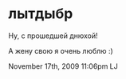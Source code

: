 # лытдыбр

Ну, с прошедшей днюхой!

А жену свою я очень люблю :)

<span id="timestamp"> November 17th, 2009 11:06pm </span> <span
class="tag">LJ</span>
